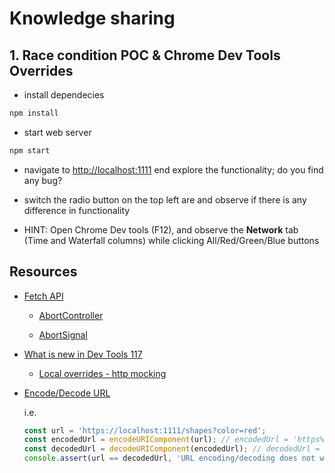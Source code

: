 # Knowledge sharing

## 1. Race condition POC & Chrome Dev Tools Overrides

- install dependecies

```bash
npm install
```

- start web server

```bash
npm start
```

- navigate to [http://localhost:1111](http://localhost:1111) end explore the functionality; do you find any bug?

- switch the radio button on the top left are and observe if there is any difference in functionality

- HINT: Open Chrome Dev tools (F12), and observe the **Network** tab (Time and Waterfall columns) while clicking All/Red/Green/Blue buttons

## Resources

- [Fetch API](https://developer.mozilla.org/en-US/docs/Web/API/Fetch_API/Using_Fetch)

  - [AbortController](https://developer.mozilla.org/en-US/docs/Web/API/AbortController)

  - [AbortSignal](https://developer.mozilla.org/en-US/docs/Web/API/AbortSignal)

- [What is new in Dev Tools 117](https://developer.chrome.com/blog/new-in-devtools-117/)

  - [Local overrides - http mocking](https://developer.chrome.com/docs/devtools/overrides/)

- [Encode/Decode URL](https://developer.mozilla.org/en-US/docs/Web/JavaScript/Reference/Global_Objects/decodeURIComponent)

  i.e.

  ```javascript
  const url = 'https://localhost:1111/shapes?color=red';
  const encodedUrl = encodeURIComponent(url); // encodedUrl = 'https%3A%2F%2Flocalhost%3A1111%2Fshapes%3Fcolor%3Dred'
  const decodedUrl = decodeURIComponent(encodedUrl); // decodedUrl = 'https://localhost:1111/shapes?color=red'
  console.assert(url == decodedUrl, 'URL encoding/decoding does not work!');
  ```
